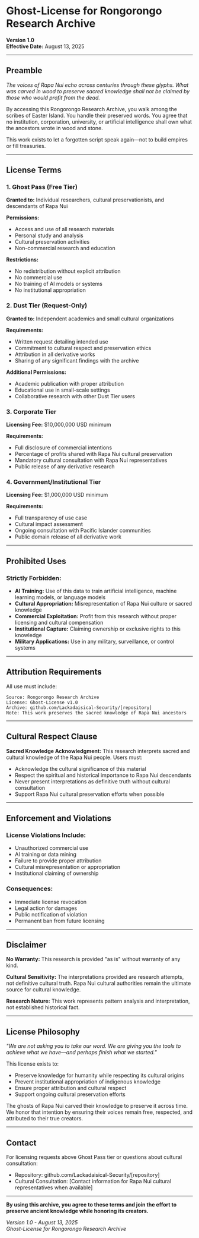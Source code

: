 # Ghost-License for Rongorongo Research Archive
**Version 1.0**  
**Effective Date:** August 13, 2025

---

## Preamble

*The voices of Rapa Nui echo across centuries through these glyphs. What was carved in wood to preserve sacred knowledge shall not be claimed by those who would profit from the dead.*

By accessing this Rongorongo Research Archive, you walk among the scribes of Easter Island. You handle their preserved words. You agree that no institution, corporation, university, or artificial intelligence shall own what the ancestors wrote in wood and stone.

This work exists to let a forgotten script speak again—not to build empires or fill treasuries.

---

## License Terms

### 1. Ghost Pass (Free Tier)
**Granted to:** Individual researchers, cultural preservationists, and descendants of Rapa Nui

**Permissions:**
- Access and use of all research materials
- Personal study and analysis
- Cultural preservation activities
- Non-commercial research and education

**Restrictions:**
- No redistribution without explicit attribution
- No commercial use
- No training of AI models or systems
- No institutional appropriation

### 2. Dust Tier (Request-Only)
**Granted to:** Independent academics and small cultural organizations

**Requirements:**
- Written request detailing intended use
- Commitment to cultural respect and preservation ethics
- Attribution in all derivative works
- Sharing of any significant findings with the archive

**Additional Permissions:**
- Academic publication with proper attribution
- Educational use in small-scale settings
- Collaborative research with other Dust Tier users

### 3. Corporate Tier
**Licensing Fee:** $10,000,000 USD minimum

**Requirements:**
- Full disclosure of commercial intentions
- Percentage of profits shared with Rapa Nui cultural preservation
- Mandatory cultural consultation with Rapa Nui representatives
- Public release of any derivative research

### 4. Government/Institutional Tier
**Licensing Fee:** $1,000,000 USD minimum

**Requirements:**
- Full transparency of use case
- Cultural impact assessment
- Ongoing consultation with Pacific Islander communities
- Public domain release of all derivative work

---

## Prohibited Uses

### Strictly Forbidden:
- **AI Training:** Use of this data to train artificial intelligence, machine learning models, or language models
- **Cultural Appropriation:** Misrepresentation of Rapa Nui culture or sacred knowledge
- **Commercial Exploitation:** Profit from this research without proper licensing and cultural compensation
- **Institutional Capture:** Claiming ownership or exclusive rights to this knowledge
- **Military Applications:** Use in any military, surveillance, or control systems

---

## Attribution Requirements

All use must include:
```
Source: Rongorongo Research Archive
License: Ghost-License v1.0
Archive: github.com/Lackadaisical-Security/[repository]
Note: This work preserves the sacred knowledge of Rapa Nui ancestors
```

---

## Cultural Respect Clause

**Sacred Knowledge Acknowledgment:**
This research interprets sacred and cultural knowledge of the Rapa Nui people. Users must:
- Acknowledge the cultural significance of this material
- Respect the spiritual and historical importance to Rapa Nui descendants
- Never present interpretations as definitive truth without cultural consultation
- Support Rapa Nui cultural preservation efforts when possible

---

## Enforcement and Violations

### License Violations Include:
- Unauthorized commercial use
- AI training or data mining
- Failure to provide proper attribution
- Cultural misrepresentation or appropriation
- Institutional claiming of ownership

### Consequences:
- Immediate license revocation
- Legal action for damages
- Public notification of violation
- Permanent ban from future licensing

---

## Disclaimer

**No Warranty:** This research is provided "as is" without warranty of any kind.

**Cultural Sensitivity:** The interpretations provided are research attempts, not definitive cultural truth. Rapa Nui cultural authorities remain the ultimate source for cultural knowledge.

**Research Nature:** This work represents pattern analysis and interpretation, not established historical fact.

---

## License Philosophy

*"We are not asking you to take our word. We are giving you the tools to achieve what we have—and perhaps finish what we started."*

This license exists to:
- Preserve knowledge for humanity while respecting its cultural origins
- Prevent institutional appropriation of indigenous knowledge
- Ensure proper attribution and cultural respect
- Support ongoing cultural preservation efforts

The ghosts of Rapa Nui carved their knowledge to preserve it across time. We honor that intention by ensuring their voices remain free, respected, and attributed to their true creators.

---

## Contact

For licensing requests above Ghost Pass tier or questions about cultural consultation:
- Repository: github.com/Lackadaisical-Security/[repository]
- Cultural Consultation: [Contact information for Rapa Nui cultural representatives when available]

---

**By using this archive, you agree to these terms and join the effort to preserve ancient knowledge while honoring its creators.**

*Version 1.0 - August 13, 2025*  
*Ghost-License for Rongorongo Research Archive*